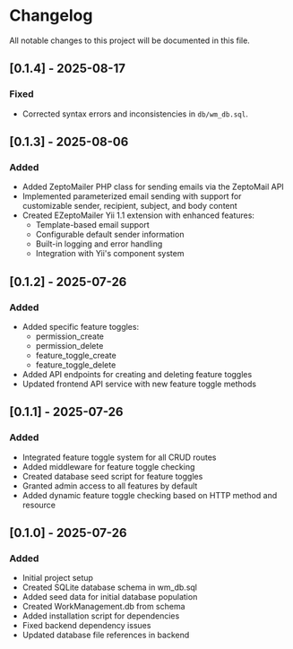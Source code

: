 # Changelog

All notable changes to this project will be documented in this file.

## [0.1.4] - 2025-08-17

### Fixed
- Corrected syntax errors and inconsistencies in `db/wm_db.sql`.

## [0.1.3] - 2025-08-06

### Added
- Added ZeptoMailer PHP class for sending emails via the ZeptoMail API
- Implemented parameterized email sending with support for customizable sender, recipient, subject, and body content
- Created EZeptoMailer Yii 1.1 extension with enhanced features:
  - Template-based email support
  - Configurable default sender information
  - Built-in logging and error handling
  - Integration with Yii's component system

## [0.1.2] - 2025-07-26

### Added
- Added specific feature toggles:
  - permission_create
  - permission_delete
  - feature_toggle_create
  - feature_toggle_delete
- Added API endpoints for creating and deleting feature toggles
- Updated frontend API service with new feature toggle methods

## [0.1.1] - 2025-07-26

### Added
- Integrated feature toggle system for all CRUD routes
- Added middleware for feature toggle checking
- Created database seed script for feature toggles
- Granted admin access to all features by default
- Added dynamic feature toggle checking based on HTTP method and resource

## [0.1.0] - 2025-07-26

### Added
- Initial project setup
- Created SQLite database schema in wm_db.sql
- Added seed data for initial database population
- Created WorkManagement.db from schema
- Added installation script for dependencies
- Fixed backend dependency issues
- Updated database file references in backend
